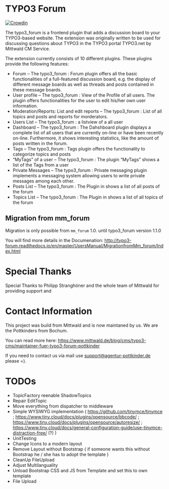 # TYPO3 Forum

[![Crowdin](https://badges.crowdin.net/typo3-extension-typo3forum/localized.svg)](https://crowdin.com/project/typo3-extension-typo3forum)


The typo3_forum is a frontend plugin that adds a discussion board to your TYPO3-based website. The extension was originally written to be used for discussing questions about TYPO3 in the TYPO3 portal TYPO3.net by Mittwald CM Service.

The extension currently consists of 10 different plugins. These plugins provide the following features:

* Forum – The typo3_forum : Forum plugin offers all the basic functionalities of a full-featured discussion board, e.g. the display of different message boards as well as threads and posts contained in these message boards.
* User profile – The typo3_forum : View of the Profile of all users. The plugin offers functionalities for the user to edit his/her own user information.
* Moderation/Reports: List and edit reports – The typo3_forum : List of all topics and posts and reports for morderators.
* Users List – The typo3_forum : a listview of a all user
* Dashboard – The typo3_forum : The Dahshboard plugin displays a complete list of all users that are currently on-line or have been recently on-line. Furthermore, it shows interesting statistics, like the amount of posts written in the forum.
* Tags – The typo3_forum : Tags plugin offers the functionality to categorize topics and posts
* “MyTags” of a user – The typo3_forum : The plugin “MyTags” shows a list of the Tags from a user
* Private Messages – The typo3_forum : Private messaging plugin implements a messaging system allowing users to write private messages among each other.
* Posts List – The typo3_forum : The Plugin in shows a list of all posts of the forum
* Topics List – The typo3_forum : The Plugin in shows a list of all topics of the forum

## Migration from mm_forum

Migration is only possible from `mm_forum` 1.0. until typo3_forum version 1.1.0

You will find more details in the Documenation: http://typo3-forum.readthedocs.io/en/master/UsersManual/MigrationfromMm_forum/Index.html

# Special Thanks

Special Thanks to Philipp Stranghöner and the whole team of Mittwald for providing support and 

# Contact Information

This project was build from Mittwald and is now maintaned by us. We are the Pottkinders from Bochum.

You can read more here: https://www.mittwald.de/blog/cms/typo3-cms/maintainer-fuer-typo3-forum-pottkinder

If you need to contact us via mail use support@agentur-pottkinder.de please =).

# TODOs

* TopicFactory reenable ShadowTopics
* Repair EditTopic
* Move everything from dispatcher to middleware
* Simple WYSIWYG implementation ( https://github.com/tinymce/tinymce ; https://www.tiny.cloud/docs/plugins/opensource/bbcode/ ; https://www.tiny.cloud/docs/plugins/opensource/autoresize/ ; https://www.tiny.cloud/docs/general-configuration-guide/use-tinymce-distraction-free/ (?) )
* UnitTesting
* Change Icons to a modern layout
* Remove Layout without Bootstrap ( if someone wants this without Bootstrap he / she has to adopt the template )
* CleanUp FileUpload
* Adjust Multilanguality
* Unload Bootstrap CSS and JS from Template and set this to own template
* File Upload
